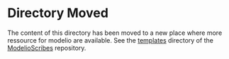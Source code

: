 Directory Moved
===============
The content of this directory has been moved to a new place where more ressource for modelio are available.
See the [templates](https://github.com/megaplanet/ModelioScribes/tree/master/templates) directory of the [ModelioScribes](https://github.com/megaplanet/ModelioScribes) repository.
